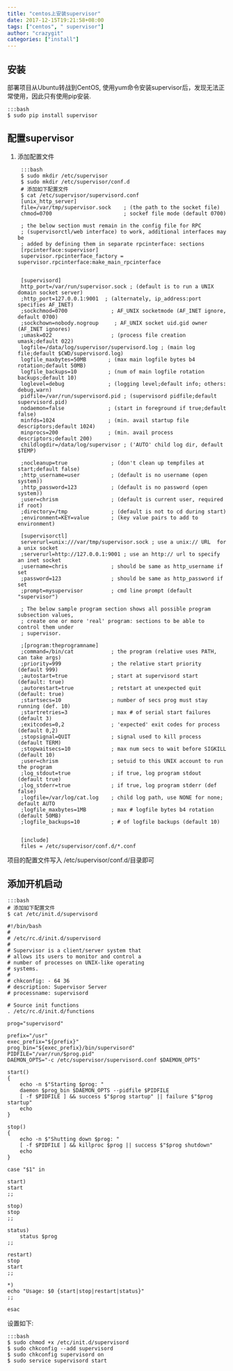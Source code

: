 ```yaml
---
title: "centos上安装supervisor"
date: 2017-12-15T19:21:58+08:00
tags: ["centos", " supervisor"]
author: "crazygit"
categories: ["install"]
---
```


## 安装
部署项目从Ubuntu转战到CentOS, 使用yum命令安装supervisor后，发现无法正常使用，因此只有使用pip安装.

    :::bash
    $ sudo pip install supervisor


## 配置supervisor

1. 添加配置文件

        :::bash
        $ sudo mkdir /etc/supervisor
        $ sudo mkdir /etc/supervisor/conf.d
        # 添加如下配置文件
        $ cat /etc/supervisor/supervisord.conf
        [unix_http_server]
        file=/var/tmp/supervisor.sock    ; (the path to the socket file)
        chmod=0700                       ; sockef file mode (default 0700)

        ; the below section must remain in the config file for RPC
        ; (supervisorctl/web interface) to work, additional interfaces may be
        ; added by defining them in separate rpcinterface: sections
        [rpcinterface:supervisor]
        supervisor.rpcinterface_factory = supervisor.rpcinterface:make_main_rpcinterface


        [supervisord]
        http_port=/var/run/supervisor.sock ; (default is to run a UNIX domain socket server)
        ;http_port=127.0.0.1:9001  ; (alternately, ip_address:port specifies AF_INET)
        ;sockchmod=0700              ; AF_UNIX socketmode (AF_INET ignore, default 0700)
        ;sockchown=nobody.nogroup     ; AF_UNIX socket uid.gid owner (AF_INET ignores)
        ;umask=022                   ; (process file creation umask;default 022)
        logfile=/data/log/supervisor/supervisord.log ; (main log file;default $CWD/supervisord.log)
        logfile_maxbytes=50MB       ; (max main logfile bytes b4 rotation;default 50MB)
        logfile_backups=10          ; (num of main logfile rotation backups;default 10)
        loglevel=debug              ; (logging level;default info; others: debug,warn)
        pidfile=/var/run/supervisord.pid ; (supervisord pidfile;default supervisord.pid)
        nodaemon=false              ; (start in foreground if true;default false)
        minfds=1024                 ; (min. avail startup file descriptors;default 1024)
        minprocs=200                ; (min. avail process descriptors;default 200)
        childlogdir=/data/log/supervisor ; ('AUTO' child log dir, default $TEMP)

        ;nocleanup=true              ; (don't clean up tempfiles at start;default false)
        ;http_username=user          ; (default is no username (open system))
        ;http_password=123           ; (default is no password (open system))
        ;user=chrism                 ; (default is current user, required if root)
        ;directory=/tmp              ; (default is not to cd during start)
        ;environment=KEY=value       ; (key value pairs to add to environment)

        [supervisorctl]
        serverurl=unix:///var/tmp/supervisor.sock ; use a unix:// URL  for a unix socket
        ;serverurl=http://127.0.0.1:9001 ; use an http:// url to specify an inet socket
        ;username=chris              ; should be same as http_username if set
        ;password=123                ; should be same as http_password if set
        ;prompt=mysupervisor         ; cmd line prompt (default "supervisor")

        ; The below sample program section shows all possible program subsection values,
        ; create one or more 'real' program: sections to be able to control them under
        ; supervisor.

        ;[program:theprogramname]
        ;command=/bin/cat            ; the program (relative uses PATH, can take args)
        ;priority=999                ; the relative start priority (default 999)
        ;autostart=true              ; start at supervisord start (default: true)
        ;autorestart=true            ; retstart at unexpected quit (default: true)
        ;startsecs=10                ; number of secs prog must stay running (def. 10)
        ;startretries=3              ; max # of serial start failures (default 3)
        ;exitcodes=0,2               ; 'expected' exit codes for process (default 0,2)
        ;stopsignal=QUIT             ; signal used to kill process (default TERM)
        ;stopwaitsecs=10             ; max num secs to wait before SIGKILL (default 10)
        ;user=chrism                 ; setuid to this UNIX account to run the program
        ;log_stdout=true             ; if true, log program stdout (default true)
        ;log_stderr=true             ; if true, log program stderr (def false)
        ;logfile=/var/log/cat.log    ; child log path, use NONE for none; default AUTO
        ;logfile_maxbytes=1MB        ; max # logfile bytes b4 rotation (default 50MB)
        ;logfile_backups=10          ; # of logfile backups (default 10)


        [include]
        files = /etc/supervisor/conf.d/*.conf


项目的配置文件写入 /etc/supervisor/conf.d/目录即可


## 添加开机启动

    :::bash
    # 添加如下配置文件
    $ cat /etc/init.d/supervisord

    #!/bin/bash
    #
    # /etc/rc.d/init.d/supervisord
    #
    # Supervisor is a client/server system that
    # allows its users to monitor and control a
    # number of processes on UNIX-like operating
    # systems.
    #
    # chkconfig: - 64 36
    # description: Supervisor Server
    # processname: supervisord

    # Source init functions
    . /etc/rc.d/init.d/functions

    prog="supervisord"

    prefix="/usr"
    exec_prefix="${prefix}"
    prog_bin="${exec_prefix}/bin/supervisord"
    PIDFILE="/var/run/$prog.pid"
    DAEMON_OPTS="-c /etc/supervisor/supervisord.conf $DAEMON_OPTS"

    start()
    {
        echo -n $"Starting $prog: "
        daemon $prog_bin $DAEMON_OPTS --pidfile $PIDFILE
        [ -f $PIDFILE ] && success $"$prog startup" || failure $"$prog startup"
        echo
    }

    stop()
    {
        echo -n $"Shutting down $prog: "
        [ -f $PIDFILE ] && killproc $prog || success $"$prog shutdown"
        echo
    }

    case "$1" in

    start)
    start
    ;;

    stop)
    stop
    ;;

    status)
        status $prog
    ;;

    restart)
    stop
    start
    ;;

    *)
    echo "Usage: $0 {start|stop|restart|status}"
    ;;

    esac


设置如下:

    :::bash
    $ sudo chmod +x /etc/init.d/supervisord
    $ sudo chkconfig --add supervisord
    $ sudo chkconfig supervisord on
    $ sudo service supervisord start